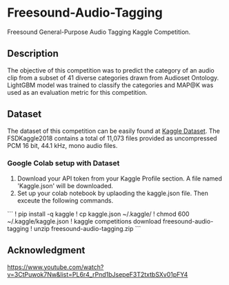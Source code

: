 # Freesound-Audio-Tagging
Freesound General-Purpose Audio Tagging Kaggle Competition.

## Description
The objective of this competition was to predict the category of an audio clip from a subset of 41 diverse categories drawn from Audioset Ontology. LightGBM model was trained to classify the categories and MAP@K was used as an evaluation metric for this competition.

## Dataset
The dataset of this competition can be easily found at <a href="https://www.kaggle.com/competitions/freesound-audio-tagging/data" target="_blank">Kaggle Dataset</a>. The FSDKaggle2018 contains a total of 11,073 files provided as uncompressed PCM 16 bit, 44.1 kHz, mono audio files.

### Google Colab setup with Dataset
<ol>
  <li> Download your API token from your Kaggle Profile section. A file named 'Kaggle.json' will be downloaded.
  <li> Set up your colab notebook by uplaoding the kaggle.json file. Then exceute the following commands.
</ol>
   ```
    ! pip install -q kaggle
    ! cp kaggle.json ~/.kaggle/
    ! chmod 600 ~/.kaggle/kaggle.json
    ! kaggle competitions download freesound-audio-tagging
    ! unzip freesound-audio-tagging.zip
    ```

## Acknowledgment
https://www.youtube.com/watch?v=3CtPuwok7Nw&list=PL6r4_rPnd1bJsepeF3T2txtbSXv01pFY4
